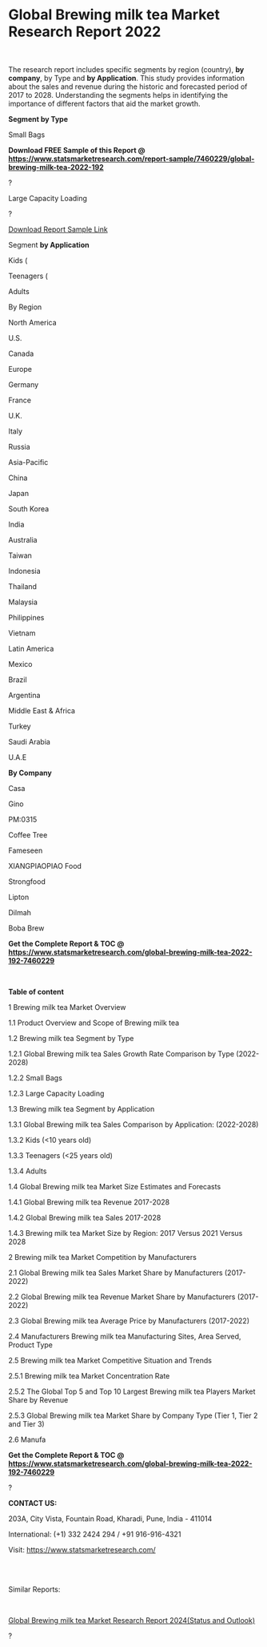 <h1>Global Brewing milk tea Market Research Report 2022</h1><br/><p>The research report includes specific segments by region (country), <strong>by company</strong>, by Type and <strong>by Application</strong>. This study provides information about the sales and revenue during the historic and forecasted period of 2017 to 2028. Understanding the segments helps in identifying the importance of different factors that aid the market growth.</p>
 
 
 
 <p><strong>Segment by Type</strong></p>
 
 
 
 <p>Small Bags</p>
 
 
 
 <div><b>Download FREE Sample of this Report @ <a href="https://www.statsmarketresearch.com/download-free-sample/7460229/global-brewing-milk-tea-2022-192">https://www.statsmarketresearch.com/report-sample/7460229/global-brewing-milk-tea-2022-192</a></b></div>
 
 
 
 <p>? </p>
 
 
 
 <p>Large Capacity Loading</p>
 
 
 
 <p>? </p>
 
 
 
 <p><a href="https://www.statsmarketresearch.com/download-free-sample/7460229/global-brewing-milk-tea-2022-192">Download Report Sample Link</a></p>
 
 
 
 <p>Segment <strong>by Application</strong></p>
 
 
 
 <p>Kids (</p>
 
 
 
 <p>Teenagers (</p>
 
 
 
 <p>Adults</p>
 
 
 
 <p>By Region</p>
 
 
 
 <p>North America</p>
 
 
 
 <p>U.S.</p>
 
 
 
 <p>Canada</p>
 
 
 
 <p>Europe</p>
 
 
 
 <p>Germany</p>
 
 
 
 <p>France</p>
 
 
 
 <p>U.K.</p>
 
 
 
 <p>Italy</p>
 
 
 
 <p>Russia</p>
 
 
 
 <p>Asia-Pacific</p>
 
 
 
 <p>China</p>
 
 
 
 <p>Japan</p>
 
 
 
 <p>South Korea</p>
 
 
 
 <p>India</p>
 
 
 
 <p>Australia</p>
 
 
 
 <p>Taiwan</p>
 
 
 
 <p>Indonesia</p>
 
 
 
 <p>Thailand</p>
 
 
 
 <p>Malaysia</p>
 
 
 
 <p>Philippines</p>
 
 
 
 <p>Vietnam</p>
 
 
 
 <p>Latin America</p>
 
 
 
 <p>Mexico</p>
 
 
 
 <p>Brazil</p>
 
 
 
 <p>Argentina</p>
 
 
 
 <p>Middle East & Africa</p>
 
 
 
 <p>Turkey</p>
 
 
 
 <p>Saudi Arabia</p>
 
 
 
 <p>U.A.E</p>
 
 
 
 <p><strong>By Company</strong></p>
 
 
 
 <p>Casa</p>
 
 
 
 <p>Gino</p>
 
 
 
 <p>PM:0315</p>
 
 
 
 <p>Coffee Tree</p>
 
 
 
 <p>Fameseen</p>
 
 
 
 <p>XIANGPIAOPIAO Food</p>
 
 
 
 <p>Strongfood</p>
 
 
 
 <p>Lipton</p>
 
 
 
 <p>Dilmah</p>
 
 
 
 <p>Boba Brew</p>
 
 
 
 <div><b>Get the Complete Report & TOC @ <a href="https://www.statsmarketresearch.com/global-brewing-milk-tea-2022-192-7460229">https://www.statsmarketresearch.com/global-brewing-milk-tea-2022-192-7460229</a></b></div>
 
 
 
 <p><br />
 
 <b>Table of content</b></p>
 
 
 
 <p>1 Brewing milk tea Market Overview<br />
 
 1.1 Product Overview and Scope of Brewing milk tea<br />
 
 1.2 Brewing milk tea Segment by Type<br />
 
 1.2.1 Global Brewing milk tea Sales Growth Rate Comparison by Type (2022-2028)<br />
 
 1.2.2 Small Bags<br />
 
 1.2.3 Large Capacity Loading<br />
 
 1.3 Brewing milk tea Segment by Application<br />
 
 1.3.1 Global Brewing milk tea Sales Comparison by Application: (2022-2028)<br />
 
 1.3.2 Kids (<10 years old)<br />
 
 1.3.3 Teenagers (<25 years old)<br />
 
 1.3.4 Adults<br />
 
 1.4 Global Brewing milk tea Market Size Estimates and Forecasts<br />
 
 1.4.1 Global Brewing milk tea Revenue 2017-2028<br />
 
 1.4.2 Global Brewing milk tea Sales 2017-2028<br />
 
 1.4.3 Brewing milk tea Market Size by Region: 2017 Versus 2021 Versus 2028<br />
 
 2 Brewing milk tea Market Competition by Manufacturers<br />
 
 2.1 Global Brewing milk tea Sales Market Share by Manufacturers (2017-2022)<br />
 
 2.2 Global Brewing milk tea Revenue Market Share by Manufacturers (2017-2022)<br />
 
 2.3 Global Brewing milk tea Average Price by Manufacturers (2017-2022)<br />
 
 2.4 Manufacturers Brewing milk tea Manufacturing Sites, Area Served, Product Type<br />
 
 2.5 Brewing milk tea Market Competitive Situation and Trends<br />
 
 2.5.1 Brewing milk tea Market Concentration Rate<br />
 
 2.5.2 The Global Top 5 and Top 10 Largest Brewing milk tea Players Market Share by Revenue<br />
 
 2.5.3 Global Brewing milk tea Market Share by Company Type (Tier 1, Tier 2 and Tier 3)<br />
 
 2.6 Manufa</p>
 
 
 
 <div><b>Get the Complete Report & TOC @ <a href="https://www.statsmarketresearch.com/global-brewing-milk-tea-2022-192-7460229">https://www.statsmarketresearch.com/global-brewing-milk-tea-2022-192-7460229</a></b></div>
 
 
 
 <p>? </p>
 
 
 
 <p><b>CONTACT US:</b><br />
 
 203A, City Vista, Fountain Road, Kharadi, Pune, India - 411014<br />
 
 International: (+1) 332 2424 294 / +91 916-916-4321<br />
 
 Visit: <a href="https://www.statsmarketresearch.com/">https://www.statsmarketresearch.com/</a><br />
 
 <br />
 
 <br />
 
 Similar Reports:<br />
 
 <br />
 
 <a href="https://www.statsmarketresearch.com/global-brewing-milk-tea-2024-753-8020333">Global Brewing milk tea Market Research Report 2024(Status and Outlook)</a><br />
 
 ? </p>